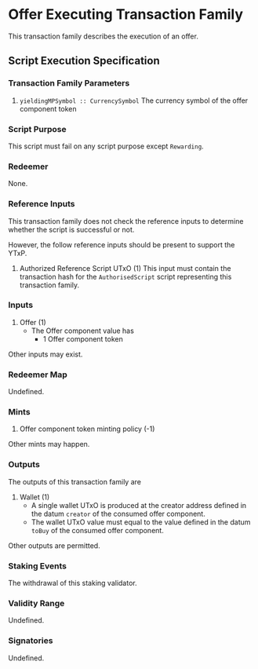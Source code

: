 # Offer Executing Transaction Family

This transaction family describes the execution of an offer.

## Script Execution Specification

### Transaction Family Parameters

1. `yieldingMPSymbol :: CurrencySymbol`
  The currency symbol of the offer component token

### Script Purpose

This script must fail on any script purpose except `Rewarding`.

### Redeemer

None.

### Reference Inputs

This transaction family does not check the reference inputs to determine whether the script is successful or not.

However, the follow reference inputs should be present to support the YTxP.

1. Authorized Reference Script UTxO (1)
This input must contain the transaction hash for the `AuthorisedScript` script representing this transaction family.

### Inputs

1. Offer (1)
    - The Offer component value has
      - 1 Offer component token

Other inputs may exist.

### Redeemer Map

Undefined.

### Mints

1. Offer component token minting policy (-1)

Other mints may happen.

### Outputs

The outputs of this transaction family are

1. Wallet (1)
    - A single wallet UTxO is produced at the creator address defined in the datum `creator` of the consumed offer component.
    - The wallet UTxO value must equal to the value defined in the datum `toBuy` of the consumed offer component.

Other outputs are permitted.

### Staking Events

The withdrawal of this staking validator.

### Validity Range

Undefined.

### Signatories

Undefined.
